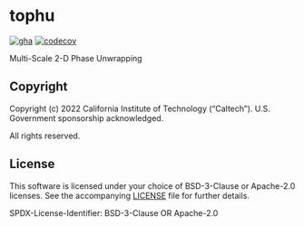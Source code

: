 # tophu

[![gha](https://github.com/opera-adt/tophu/actions/workflows/workflows.yml/badge.svg)](https://github.com/opera-adt/tophu/actions/workflows/workflows.yml)
[![codecov](https://codecov.io/gh/opera-adt/tophu/branch/main/graph/badge.svg?token=ZKUODHKCQS)](https://codecov.io/gh/opera-adt/tophu)

Multi-Scale 2-D Phase Unwrapping

## Copyright

Copyright (c) 2022 California Institute of Technology (“Caltech”). U.S. Government
sponsorship acknowledged.

All rights reserved.

## License

This software is licensed under your choice of BSD-3-Clause or Apache-2.0 licenses. See
the accompanying [LICENSE](LICENSE) file for further details.

SPDX-License-Identifier: BSD-3-Clause OR Apache-2.0
